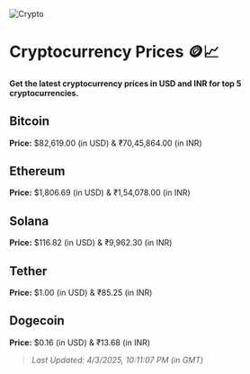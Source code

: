 
![Crypto](https://www.techguide.com.au/wp-content/uploads/2020/11/crypto3.jpeg)

# Cryptocurrency Prices 🪙📈

#### Get the latest cryptocurrency prices in USD and INR for top 5 cryptocurrencies.

## Bitcoin

**Price:** $82,619.00 (in USD) & ₹70,45,864.00 (in INR)

## Ethereum

**Price:** $1,806.69 (in USD) & ₹1,54,078.00 (in INR)

## Solana

**Price:** $116.82 (in USD) & ₹9,962.30 (in INR)

## Tether

**Price:** $1.00 (in USD) & ₹85.25 (in INR)

## Dogecoin

**Price:** $0.16 (in USD) & ₹13.68 (in INR)

> _Last Updated: 4/3/2025, 10:11:07 PM (in GMT)_

